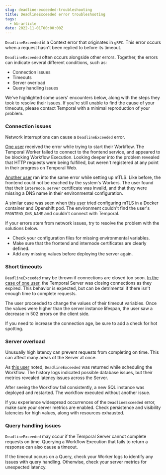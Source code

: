 ```yaml
---
slug: deadline-exceeded-troubleshooting
title: DeadlineExceeded error troubleshooting
tags:
  - kb-article
date: 2022-11-01T00:00:00Z
---
```


`DeadlineExceeded` is a Context error that originates in `gRPC`.
This error occurs when a request hasn't been replied to before its timeout.

`DeadlineExceeded` often occurs alongside other errors.
Together, the errors can indicate several different conditions, such as:

- Connection issues
- Timeouts
- Server overload
- Query handling issues

<!-- Temporal is aware that this error is vague, especially with how many cases it covers.
Should any problems persist after troubleshooting below, contact Temporal. -->

We've highlighted some users' encounters below, along with the steps they took to resolve their issues.
If you're still unable to find the cause of your timeouts, please contact Temporal with a minimal reproduction of your problem.

### Connection issues

Network interruptions can cause a `DeadlineExceeded` error.

<!-- TODO: add images and snippets. May make user cases their own subheadings. -->

[One user](https://community.temporal.io/t/context-deadline-exceeded-when-trying-to-start-workflow-v1-7-1/4249) received the error while trying to start their Workflow.
The Temporal Worker failed to connect to the frontend service, and appeared to be blocking Workflow Execution.
Looking deeper into the problem revealed that HTTP requests were being fulfilled, but weren't registered at any point in their progress on Temporal Web.

[Another user](https://community.temporal.io/t/unable-to-execute-workflow-context-deadline-exceeded-after-setting-up-mtls/3124) ran into the same error while setting up mTLS.
Like before, the frontend could not be reached by the system's Workers.
The user found that their `internode.server` certificate was invalid, and that they were missing a DNS name in their environmental configuration.

A similar case was seen when [this user](https://community.temporal.io/t/unable-to-get-temporal-sys-add-search-attributes-workflow-workflow-state-context-deadline-exceeded/4229) tried configuring mTLS in a Docker container and Openshift pod.
The environment couldn't find the user's `FRONTEND_DNS_NAME` and couldn't connect with Temporal.

If your errors stem from network issues, try to resolve the problem with the solutions below.

- Check your configuration files for missing environmental variables.
- Make sure that the frontend and internode certificates are clearly defined.
- Add any missing values before deploying the server again.

### Short timeouts

<!-- TODO: Add snippets. -->

`DeadlineExceeded` may be thrown if connections are closed too soon.
[In the case of one user](https://community.temporal.io/t/how-to-best-handle-mysterious-context-deadline-exceeded-502-errors/2689/3), the Temporal Server was closing connections as they expired.
This behavior is expected, but can be detrimental if there isn't enough time to complete requests.

The user proceeded to change the values of their timeout variables.
Once the values were higher than the server instance lifespan, the user saw a decrease in 502 errors on the client side.

If you need to increase the connection age, be sure to add a check for hot spotting.

### Server overload

<!-- TODO: add snippets -->

Unusually high latency can prevent requests from completing on time.
This can affect many areas of the Server at once.

As [this user](https://community.temporal.io/t/context-deadline-exceeded-issue/5310) noted, `DeadlineExceeded` was returned while scheduling the Workflow.
The history logs indicated possible database issues, but their metrics revealed latency issues across the Server.

After seeing the Workflow fail consistently, a new SQL instance was deployed and restarted.
The workflow executed without another issue.

If you experience widespread occurrences of the `DeadlineExceeded` error, make sure your server metrics are enabled.
Check persistence and visibility latencies for high values, along with resources exhausted.

### Query handling issues

`DeadlineExceeded` may occur if the Temporal Server cannot complete requests on time.
Querying a Workflow Execution that fails to return a response can also cause a timeout.

If the timeout occurs on a Query, check your Worker logs to identify any issues with query handling.
Otherwise, check your server metrics for unexpected latency.
